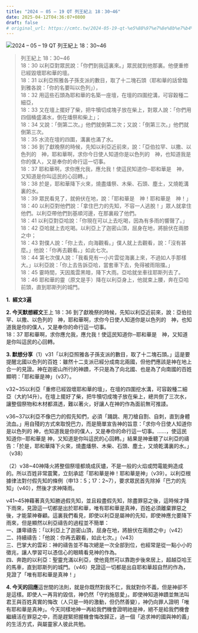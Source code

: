 ```yaml
---
title: "2024 – 05 – 19 QT 列王紀上 18：30~46"
date: 2025-04-12T04:36:07+0800
draft: false
# original_url: https://cmtc.tw/2024-05-19-qt-%e5%88%97%e7%8e%8b%e7%b4%80%e4%b8%8a-18%ef%bc%9a3046
---
```


![2024 – 05 – 19 QT 列王紀上 18：30\~46](/images/qt.jpg  "2024 – 05 – 19 QT 列王紀上 18：30\~46")

> 列王紀上 18：30\~46  
> 18：30 以利亞對眾民說：「你們到我這裏來。」眾民就到他那裏。他便重修已經毀壞耶和華的壇。  
> 18：31 以利亞照雅各子孫支派的數目，取了十二塊石頭（耶和華的話曾臨到雅各說：「你的名要叫以色列」），  
> 18：32 用這些石頭為耶和華的名築一座壇，在壇的四圍挖溝，可容穀種二細亞，  
> 18：33 又在壇上擺好了柴，把牛犢切成塊子放在柴上，對眾人說：「你們用四個桶盛滿水，倒在燔祭和柴上」；  
> 18：34 又說：「倒第二次。」他們就倒第二次；又說：「倒第三次。」他們就倒第三次。  
> 18：35 水流在壇的四圍，溝裏也滿了水。  
> 18：36 到了獻晚祭的時候，先知以利亞近前來，說：「亞伯拉罕、以撒、以色列的　神，耶和華啊，求你今日使人知道你是以色列的　神，也知道我是你的僕人，又是奉你的命行這一切事。  
> 18：37 耶和華啊，求你應允我，應允我！使這民知道你─耶和華是　神，又知道是你叫這民的心回轉。」  
> 18：38 於是，耶和華降下火來，燒盡燔祭、木柴、石頭、塵土，又燒乾溝裏的水。  
> 18：39 眾民看見了，就俯伏在地，說：「耶和華是　神！耶和華是　神！」  
> 18：40 以利亞對他們說：「拿住巴力的先知，不容一人逃脫！」眾人就拿住他們。以利亞帶他們到基順河邊，在那裏殺了他們。  
> 18：41 以利亞對亞哈說：「你現在可以上去吃喝，因為有多雨的響聲了。」  
> 18：42 亞哈就上去吃喝。以利亞上了迦密山頂，屈身在地，將臉伏在兩膝之中；  
> 18：43 對僕人說：「你上去，向海觀看。」僕人就上去觀看，說：「沒有甚麼。」他說：「你再去觀看。」如此七次。  
> 18：44 第七次僕人說：「我看見有一小片雲從海裏上來，不過如人手那樣大。」以利亞說：「你上去告訴亞哈，當套車下去，免得被雨阻擋。」  
> 18：45 霎時間，天因風雲黑暗，降下大雨。亞哈就坐車往耶斯列去了。  
> 18：46 耶和華的靈（原文是手）降在以利亞身上，他就束上腰，奔在亞哈前頭，直到耶斯列的城門。

**1.  經文3遍**

**2. 今天默想經文**王上 18：36 到了獻晚祭的時候，先知以利亞近前來，說：亞伯拉罕、以撒、以色列的　神，耶和華啊，求你今日使人知道你是以色列的　神，也知道我是你的僕人，又是奉你的命行這一切事。  
18：37 耶和華啊，求你應允我，應允我！使這民知道你─耶和華是　神，又知道是你叫這民的心回轉。

**3. 默想分享**（1）v31「以利亞照雅各子孫支派的數目，取了十二塊石頭。」這是要提醒北國以色列的百姓：雖然十二支派已經分成南北兩國，但他們應該是神在地上合一的見證。神在迦密山所行的神蹟，不只是為了向北國、也是為了向南國的百姓顯明：「耶和華是神」（v37）。

v32\~35以利亞「重修已經毀壞耶和華的壇」，在壇的四圍挖水溝，可容穀種二細亞（大約14升）。在壇上擺好了柴，把牛犢切成塊子放在柴上，總共倒了三次水，讓整個祭物和木材都濕透，難以著火，好讓人在神的作為面前無可推諉。

v36\~37以利亞不像巴力的假先知們，必須「踊跳、用刀槍自割、自刺，直到身體流血。」用自殘的方式來取悅巴力，而是簡單宣告神的旨意：「求你今日使人知道你是以色列的 神，也知道我是你的僕人，又是奉你的命行這一切事。……，使這民知道你─耶和華是 神，又知道是你叫這民的心回轉。」結果是神垂聽了以利亞的禱告：「於是，耶和華降下火來，燒盡燔祭、木柴、石頭、塵土，又燒乾溝裏的水。」（v38）

（2）v38\~40神降火將整個祭壇都燒成灰燼，不是一般的火焰或閃電能夠造成的。所以百姓非常震驚，立刻承認「耶和華是神！耶和華是神」（v39）。以利亞根據律法對付假先知的條例（申13：5；17：2\~7），要求眾民首先除掉「巴力的先知」（v40），然後才求神降雨。

v41\~45神藉著真先知勝過假先知，並且殺盡假先知，除盡罪惡之後，這時候才降下雨來，見證這一切都是出於耶和華，唯有耶和華是真神，百姓必須離棄罪惡之後，才能蒙神眷顧。這裏我們看見，即使以利亞是屬神的先知，即使神應允要降下雨來，但是顯然以利亞禱告的過程並不簡單：  
一、謙卑禱告：「以利亞上了迦密山頂，屈身在地，將臉伏在兩膝之中」（v42）  
二、持續禱告：「他說：你再去觀看，如此七次。」（v43）  
三、巴掌大的雲彩：神的禱告並不每次總是一次全部到位，也經常是從一點小小的徵兆，讓人學習可以憑信心的眼睛看見神的作為。  
四、奔跑的以利亞：聖靈充滿以利亞，使他竟然可以靠跑步後來居上，超越亞哈王的馬車，直到耶斯列的城門。（v46）見證這一切都是出自耶和華超自然的作為，見證了「唯有耶和華是真神！」

**4. 今天的回應**這世間的法則，就是你既然對我不仁，我就對你不義，但是神卻不是這樣。即使人一再背約毀信，神仍然「守約施慈愛」。即使神知道神蹟並無法叫君王與百姓真實的悔改（人只是一時的激動，但仍然善變），神仍向罪人證明「唯有耶和華是真神」。今天同樣地神一再給我們機會證明祂是神，絕不是給我們機會繼續活在罪惡之中，而是趕緊把握機會悔改歸正，過一個「追求神的國與神的義」的生活方式，與屬靈家人彼此共勉。